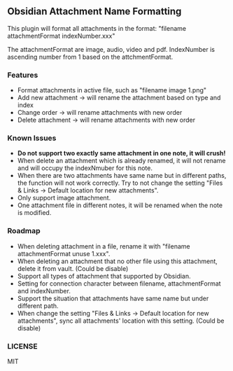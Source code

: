 ## Obsidian Attachment Name Formatting
This plugin will format all attachments in the format: "filename attachmentFormat indexNumber.xxx"

The attachmentFormat are image, audio, video and pdf. IndexNumber is ascending number from 1 based on the attchmentFormat.

### Features
- Format attachments in active file, such as "filename image 1.png"
- Add new attachment -> will rename the attachment based on type and index
- Change order -> will rename attachments with new order
- Delete attachment -> will rename attachments with new order

### Known Issues
- **Do not support two exactly same attachment in one note, it will crush!**
- When delete an attachment which is already renamed, it will not rename and will occupy the indexNmuber for this note.
- When there are two attachments have same name but in different paths, the function will not work correctly. Try to not change the setting "Files & Links -> Default location for new attachments".
- Only support image attachment.
- One attachment file in different notes, it will be renamed when the note is modified.

### Roadmap
- When deleting attachment in a file, rename it with "filename attachmentFormat unuse 1.xxx".
- When deleting an attachment that no other file using this attachment, delete it from vault. (Could be disable)
- Support all types of attachment that supported by Obsidian.
- Setting for connection character between filename, attachmentFormat and indexNumber.
- Support the situation that attachments have same name but under different path.
- When change the setting "Files & Links -> Default location for new attachments", sync all attachments' location with this setting. (Could be disable)

### LICENSE
MIT